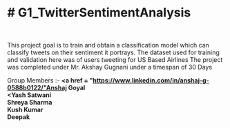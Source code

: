 <strong><h1># G1_TwitterSentimentAnalysis</h1></strong><br>

This project goal is to train and obtain a classification model which can classify tweets on their sentiment it portrays.
The dataset used for training and validation here was of users tweeting for US Based Airlines
The project was completed under Mr. Akshay Gugnani under a timespan of 30 Days

Group Members :-
<strong><a href = "https://www.linkedin.com/in/anshaj-g-0588b0122/"Anshaj Goyal</a></strong><br>
<strong><Yash Satwani</strong><br>
<strong>Shreya Sharma</strong><br>
<strong>Kush Kumar</strong><br>
<strong>Deepak</strong><br>
